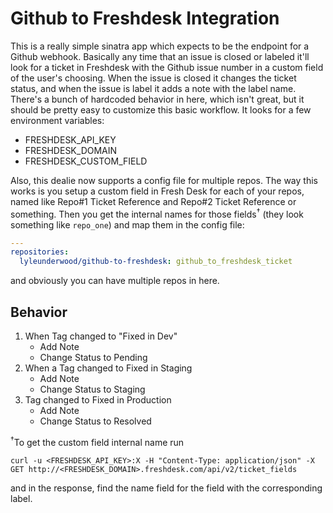 # Github to Freshdesk Integration

This is a really simple sinatra app which expects to be the endpoint for a
Github webhook. Basically any time that an issue is closed or labeled it'll
look for a ticket in Freshdesk with the Github issue number in a custom field
of the user's choosing. When the issue is closed it changes the ticket status,
and when the issue is label it adds a note with the label name. There's a bunch
of hardcoded behavior in here, which isn't great, but it should be pretty easy
to customize this basic workflow. It looks for a few environment variables:

* FRESHDESK_API_KEY
* FRESHDESK_DOMAIN
* FRESHDESK_CUSTOM_FIELD

Also, this dealie now supports a config file for multiple repos. The way this
works is you setup a custom field in Fresh Desk for each of your repos, named
like Repo#1 Ticket Reference and Repo#2 Ticket Reference or something. Then you
get the internal names for those fields<sup>†</sup> (they look something like
`repo_one`) and map them in the config file:

```yaml
---
repositories:
  lyleunderwood/github-to-freshdesk: github_to_freshdesk_ticket
```

and obviously you can have multiple repos in here.

## Behavior

1.  When Tag changed to "Fixed in Dev"
    * Add Note
    * Change Status to Pending
1.  When a Tag changed to Fixed in Staging
    * Add Note
    * Change Status to Staging
1.  Tag changed to Fixed in Production
    * Add Note
    * Change Status to Resolved

<sup>†</sup>To get the custom field internal name run

```
curl -u <FRESHDESK_API_KEY>:X -H "Content-Type: application/json" -X GET http://<FRESHDESK_DOMAIN>.freshdesk.com/api/v2/ticket_fields
```

and in the response, find the name field for the field with the corresponding label.
